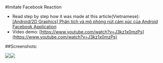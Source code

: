 #Imitate Facebook Reaction

- Read step by step how it was made at this article(Vietnamese): [[Android/2D Graphics] Phân tích và mô phỏng nút cảm xúc của Android Facebook Application](https://kipalog.com/posts/Android-2D-Graphics--Phan-tich-va-mo-phong-nut-cam-xuc-cua-Android-Facebook-Application)
- Video demo: [https://www.youtube.com/watch?v=J3kz1x0mzPs](https://www.youtube.com/watch?v=J3kz1x0mzPs)

##Screenshots:

![](https://i.gyazo.com/5a53aa346954b0ed0dc98d8d4e0bc15a.gif)![](https://i.gyazo.com/4f52dcb817845448a843a83bfd1b5b96.gif)
